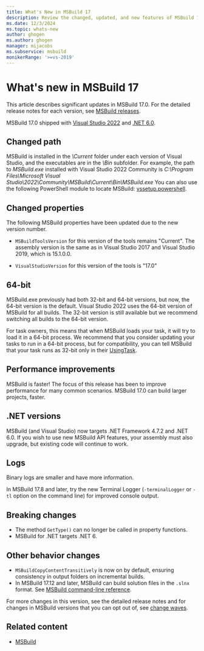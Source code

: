 ```yaml
---
title: What's New in MSBuild 17
description: Review the changed, updated, and new features of MSBuild 17, including support for .NET Framework 4.7.2 and .NET 6.0, and access links to release notes.
ms.date: 12/3/2024
ms.topic: whats-new
author: ghogen
ms.author: ghogen
manager: mijacobs
ms.subservice: msbuild
monikerRange: '>=vs-2019'
---
```

# What's new in MSBuild 17

This article describes significant updates in MSBuild 17.0. For the detailed release notes for each version, see [MSBuild releases](https://github.com/dotnet/msbuild/releases).

MSBuild 17.0 shipped with [Visual Studio 2022](../ide/whats-new-visual-studio-2022.md) and [.NET 6.0](/dotnet/).

## Changed path

 MSBuild is installed in the *\Current* folder under each version of Visual Studio, and the executables are in the *\Bin* subfolder. For example, the path to *MSBuild.exe* installed with Visual Studio 2022 Community is *C:\Program Files\Microsoft Visual Studio\2022\Community\MSBuild\Current\Bin\MSBuild.exe* You can also use the following PowerShell module to locate MSBuild: [vssetup.powershell](https://github.com/Microsoft/vssetup.powershell).

## Changed properties

 The following MSBuild properties have been updated due to the new version number.

- `MSBuildToolsVersion` for this version of the tools remains "Current". The assembly version is the same as in Visual Studio 2017 and Visual Studio 2019, which is 15.1.0.0.

- `VisualStudioVersion` for this version of the tools is "17.0"

## 64-bit

MSBuild.exe previously had both 32-bit and 64-bit versions, but now, the 64-bit version is the default. Visual Studio 2022 uses the 64-bit version of MSBuild for all builds. The 32-bit version is still available but we recommend switching all builds to the 64-bit version.

For task owners, this means that when MSBuild loads your task, it will try to load it in a 64-bit process. We recommend that you consider updating your tasks to run in a 64-bit process, but for compatibility, you can tell MSBuild that your task runs as 32-bit only in their [UsingTask](../msbuild/how-to-configure-targets-and-tasks.md).

## Performance improvements

MSBuild is faster! The focus of this release has been to improve performance for many common scenarios. MSBuild 17.0 can build larger projects, faster.

## .NET versions

MSBuild (and Visual Studio) now targets .NET Framework 4.7.2 and .NET 6.0. If you wish to use new MSBuild API features, your assembly must also upgrade, but existing code will continue to work.

## Logs

Binary logs are smaller and have more information.

In MSBuild 17.8 and later, try the new Terminal Logger (`-terminalLogger` or `-tl` option on the command line) for improved console output.

## Breaking changes

- The method `GetType()` can no longer be called in property functions.
- MSBuild for .NET targets .NET 6.

## Other behavior changes

- `MSBuildCopyContentTransitively` is now on by default, ensuring consistency in output folders on incremental builds.
- In MSBuild 17.12 and later, MSBuild can build solution files in the `.slnx` format. See [MSBuild command-line reference](./msbuild-command-line-reference.md).

For more changes in this version, see the detailed release notes and for changes in MSBuild versions that you can opt out of, see [change waves](change-waves.md).

## Related content

- [MSBuild](../msbuild/msbuild.md)
